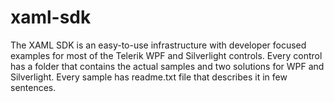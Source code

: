 xaml-sdk
========

The XAML SDK is an easy-to-use infrastructure with developer focused examples for most of the Telerik WPF and Silverlight controls.
Every control has a folder that contains the actual samples and two solutions for WPF and Silverlight. 
Every sample has readme.txt file that describes it in few sentences.
